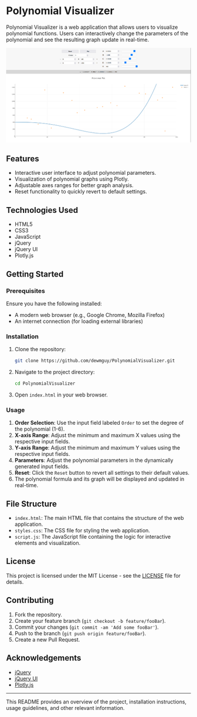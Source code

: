 # Polynomial Visualizer

Polynomial Visualizer is a web application that allows users to visualize polynomial functions. Users can interactively change the parameters of the polynomial and see the resulting graph update in real-time.

![Screenshot](screenshot.png?raw=true "Screenshot of Plotting Window")

## Features

- Interactive user interface to adjust polynomial parameters.
- Visualization of polynomial graphs using Plotly.
- Adjustable axes ranges for better graph analysis.
- Reset functionality to quickly revert to default settings.

## Technologies Used

- HTML5
- CSS3
- JavaScript
- jQuery
- jQuery UI
- Plotly.js

## Getting Started

### Prerequisites

Ensure you have the following installed:

- A modern web browser (e.g., Google Chrome, Mozilla Firefox)
- An internet connection (for loading external libraries)

### Installation

1. Clone the repository:

   ```bash
   git clone https://github.com/dewmguy/PolynomialVisualizer.git
   ```

2. Navigate to the project directory:

   ```bash
   cd PolynomialVisualizer
   ```

3. Open `index.html` in your web browser.

### Usage

1. **Order Selection**: Use the input field labeled `Order` to set the degree of the polynomial (1-6).
2. **X-axis Range**: Adjust the minimum and maximum X values using the respective input fields.
3. **Y-axis Range**: Adjust the minimum and maximum Y values using the respective input fields.
4. **Parameters**: Adjust the polynomial parameters in the dynamically generated input fields.
5. **Reset**: Click the `Reset` button to revert all settings to their default values.
6. The polynomial formula and its graph will be displayed and updated in real-time.

## File Structure

- `index.html`: The main HTML file that contains the structure of the web application.
- `styles.css`: The CSS file for styling the web application.
- `script.js`: The JavaScript file containing the logic for interactive elements and visualization.

## License

This project is licensed under the MIT License - see the [LICENSE](LICENSE) file for details.

## Contributing

1. Fork the repository.
2. Create your feature branch (`git checkout -b feature/fooBar`).
3. Commit your changes (`git commit -am 'Add some fooBar'`).
4. Push to the branch (`git push origin feature/fooBar`).
5. Create a new Pull Request.

## Acknowledgements

- [jQuery](https://jquery.com/)
- [jQuery UI](https://jqueryui.com/)
- [Plotly.js](https://plotly.com/javascript/)

---

This README provides an overview of the project, installation instructions, usage guidelines, and other relevant information.
